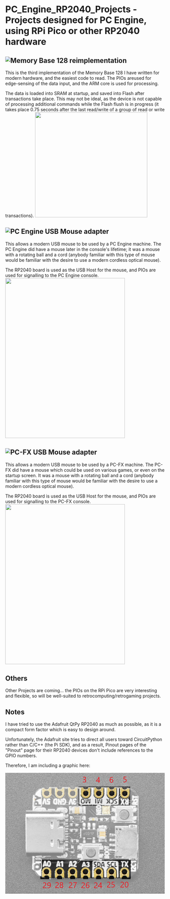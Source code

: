 # PC_Engine_RP2040_Projects - Projects designed for PC Engine, using RPi Pico or other RP2040 hardware

## ![Memory Base 128 reimplementation](https://github.com/dshadoff/PC_Engine_RP2040_Projects/tree/main/Membase)

This is the third implementation of the Memory Base 128 I have written for modern hardware, and the easiest code to read.
The PIOs areused for edge-sensing of the data input, and the ARM core is used for processing.

The data is loaded into SRAM at startup, and saved into Flash after transactions take place.  This may not be ideal, as the
device is not capable of processing additional commands while the Flash flush is in progress (it takes place 0.75 seconds
after the last read/write of a group of read or write transactions).
<img src="https://github.com/dshadoff/PC_Engine_RP2040_Projects/blob/main/img/mini128.jpg" width="355" height="331">

## ![PC Engine USB Mouse adapter](https://github.com/dshadoff/PC_Engine_RP2040_Projects/tree/main/PCEMouse)

This allows a modern USB mouse to be used by a PC Engine machine.  The PC Engine did have a mouse later in the console's
lifetime; it was a mouse with a rotating ball and a cord (anybody familiar with this type of mouse would be familiar
with the desire to use a modern cordless optical mouse).

The RP2040 board is used as the USB Host for the mouse, and PIOs are used for signalling to the PC Engine console.
<img src="https://github.com/dshadoff/PC_Engine_RP2040_Projects/blob/main/img/pcemouse.jpg" width="378" height="504">

## ![PC-FX USB Mouse adapter](https://github.com/dshadoff/PC_Engine_RP2040_Projects/tree/main/PCFXMouse)

This allows a modern USB mouse to be used by a PC-FX machine.  The PC-FX did have a mouse which could be used on various
games, or even on the startup screen.  It was a mouse with a rotating ball and a cord (anybody familiar with this type of
mouse would be familiar with the desire to use a modern cordless optical mouse).

The RP2040 board is used as the USB Host for the mouse, and PIOs are used for signalling to the PC-FX console.
<img src="https://github.com/dshadoff/PC_Engine_RP2040_Projects/blob/main/img/fxmouse.jpg" width="378" height="504">

## Others

Other Projects are coming... the PIOs on the RPi Pico are very interesting and flexible, so will be well-suited to
retrocomputing/retrogaming projects.

## Notes
I have tried to use the Adafruit QtPy RP2040 as much as possible, as it is a compact form factor which is easy to design around.

Unfortunately, the Adafruit site tries to direct all users toward CircuitPython rather than C/C++ (the Pi SDK), and
as a result, Pinout pages of the "Pinout" page for their RP2040 devices don't include references to the GPIO numbers.

Therefore, I am including a graphic here:

![Adafruit QtPy RP2040 GPIO pinout](img/qtpy_rp2040_GPIO.png)

